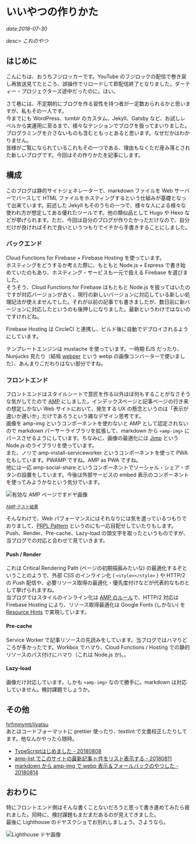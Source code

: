 # いいやつの作りかた

*date:2018-07-30*

*desc> これのやつ*

## はじめに
こんにちは、おうちフジロッカーです。YouTube のフジロックの配信で巻き戻し再放送見てたところ、誤操作でリロードして即配信終了となりました。ダーティー・プロジェクターズ途中だったのに。はい。

さて巷には、不定期的にブログを作る習性を持つ者が一定数おられるかと思いますが、私もその一人です。  
今までにも WordPress、tumblr のカスタム、Jekyll、Gatsby など、お試しレベルから実運用に至るまで、様々なテンションでブログを扱ってまいりました。プログラミングを介さないものも含むともっとあると思います。なぜだかはわかりません。  
皆様がご覧になられているこれもその一つである、理由もなくただ産み落とされた新しいブログです。今回はその作りかたを記事にします。

## 構成
このブログは静的サイトジェネレーターで、markdown ファイルを Web サーバーでパースして HTML ファイルをホスティングするという仕組みが基礎となって出来ています。前述した Jekyll もそのうちの一つで、様々な人による様々な使われ方が想定してある優れたツールです。他の類似品として Hugo や Hexo などが挙げられます。ただ、今回は自分のブログが作りたかっただけなので、自分だけが良ければそれで良いというつもりでイチから手書きすることにしました。

### バックエンド
Cloud Functions for Firebase + Firebase Hosting を使っています。  
ホスティングをどうするか考えた際に、もともと Node.js + Express で書き始めていたのもあり、ホスティング・サービスも一元で扱える Firebase を選びました。  
そうそう、Cloud Functions for Firebase はもともと Node.js を扱ってはいたのですが対応バージョンが古く、現行の新しいバージョンに対応している新しい処理記法が使えませんでした。それが以前の記事でも書きましたが、数日前に新バージョンに対応したというのも後押しになりました。最新というわけではないのですけれどね。

Firebase Hosting は CircleCI と連携し、ビルド後に自動でデプロイされるようにしています。  

テンプレートエンジンは mustache を使っています。一時期 EJS だったり、Nunjucks 見たり（結局 [webper](https://github.com/hrfmmymt/webper) という webp の画像コンバーターで使いました）、あんまりこだわりはない部分ですね。

### フロントエンド
フロントエンドはスタイルシートで意匠を作る以外ほぼ何もすることがなさそうな気がしてたので [AMP](https://www.ampproject.org/ja/) にしました。インデックスページと記事ページの行き来の想定しかない Web サイトにおいて、発生する UX の懸念というのは「表示が速いか遅いか」だけであろうという雑なデザイン思考です。  
画像を amp-img というコンポーネントを使わないと AMP として認定されないので markdown パーサーライブラリを拡張して、markdown から `<amp-img>` にパースさせるようにしています。ちなみに、画像の最適化には [Jimp](https://github.com/oliver-moran/jimp) という Node.js のライブラリを使っています。  
また、ノリで amp-install-serviceworker というコンポーネントを使って PWA 化もしています。PWAMP ですね。AMP as PWA ですね。  
他には一応 amp-social-share というコンポーネントでソーシャル・シェア・ボタンの設置をしています。今後は外部サービスの embed 表示のコンポーネントを使ってみようかなという気分でいます。

![有効な AMP ページですドヤ画像](/static/img/posts/20180730-01.png=780x461)

<small>[AMP テスト結果](https://search.google.com/test/amp?id=ZklJjOweBq3q7ShDW4a7XA)</small>

そんなわけで、Web パフォーマンスにはそれなりには気を遣っているつもりでおりまして、[PRPL Pattern](https://developers.google.com/web/fundamentals/performance/prpl-pattern/?hl=ja) というのにも一応目配せしていたりもします。Push、Render、Pre-cache、Lazy-load の頭文字を取ったというものですが、当ブログでの対応と合わせて見ていきます。

#### Push / Render
これは Critical Rendering Path (ページの初期描画みたいな) の最適化するぞということのようで、外部 CSS のインライン化 ( `<style></style>` ) や HTTP/2 の Push 配信や、必要リソース取得の最適化・優先度付けなどが代表的なものとして挙げられますね。  
当ブログではスタイルのインライン化は [AMP のルール](https://www.ampproject.org/ja/docs/design/responsive_amp)で、HTTP/2 対応は Firebase Hosting により、リソース取得最適化は Google Fonts (しかない) を [Resource Hints](https://www.w3.org/TR/resource-hints/) で実現しています。

#### Pre-cache
Service Worker で記事リソースの先読みをしています。当ブログではハマりどころが多かったです。Workbox でハマり、Cloud Functions / Hosting での静的リソースのパス付けにハマり（これは Node.js か)。。

#### Lazy-load
画像だけ対応しています。しかも `<amp-img>` なので勝手に。markdown は対応していません。検討課題でしょうか。

## その他
[hrfmmymt/iiyatsu](https://github.com/hrfmmymt/iiyatsu)  
あとはコードフォーマットに prettier 使ったり、textlint で文書校正したりしてます。他なんかやったら随時。

- [TypeScriptはじめました - 20180808](/posts/20180808)
- [amp-list でこのサイトの最新記事 n 件をリスト表示する - 20180811](/posts/amp-list)
- [markdown から amp-img で webp 表示＆フォールバックのやつした - 20180814](/posts/md-amp-img-webp)

## おわりに
特にフロントエンド側はそんな書くことないだろうと思って書き進めてみたら疲れました。同時に、検討課題もまだまだあるのが見えてきました。  
最後に Lighthouse のドヤスクショでお別れしましょう。さようなら。

![Lighthouse ドヤ画像](/static/img/posts/20180730-02.png=780x130)
